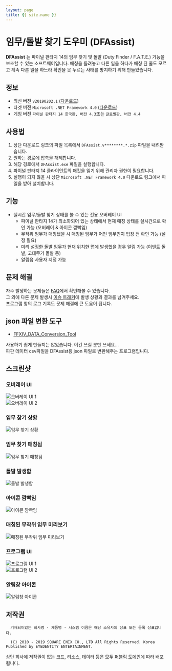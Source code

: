 ```yaml
---
layout: page
title: {{ site.name }}
---
```


# 임무/돌발 찾기 도우미 (DFAssist)

**DFAssist** 는 파이널 판타지 14의 임무 찾기 및 돌발 (Duty Finder / F.A.T.E.) 기능을 보조할 수 있는 소프트웨어입니다.
매칭을 돌려놓고 다른 일을 하다가 매칭 된 줄도 모르고 계속 다른 일을 하느라 확인을 못 누르는 사태를 방지하기 위해 만들었습니다.

## 정보

- 최신 버전 ```v20190202.1``` ([다운로드](https://github.com/jaehyuk-lee/DFAssist/releases/latest))
- 타겟 버전 ```Microsoft .NET Framework 4.0``` ([다운로드](https://www.microsoft.com/ko-kr/download/details.aspx?id=17851))
- 게임 버전 ```파이널 판타지 14 한국판, 버전 4.3```또는 ```글로벌판, 버전 4.4```

## 사용법

1. 상단 다운로드 링크의 파일 목록에서 ``DFAssist.v********.*.zip`` 파일을 내려받습니다.
2. 원하는 경로에 압축을 해제합니다.
3. 해당 경로에서 ``DFAssist.exe`` 파일을 실행합니다.
4. 파이널 판타지 14 클라이언트의 패킷을 읽기 위해 관리자 권한이 필요합니다.
5. 실행이 되지 않을 시 상단 ``Microsoft .NET Framework 4.0`` 다운로드 링크에서 파일을 받아 설치합니다.

## 기능

- 실시간 임무/돌발 찾기 상태를 볼 수 있는 전용 오버레이 UI
  - 파이널 판타지 14가 최소화되어 있는 상태에서 현재 매칭 상태를 실시간으로 확인 가능 (오버레이 & 아이콘 깜빡임)
  - 무작위 임무가 매칭됐을 시 매칭된 임무가 어떤 임무인지 입장 전 확인 가능 (설정 필요)
  - 미리 설정한 돌발 임무가 현재 위치한 맵에 발생했을 경우 알림 가능 (이벤트 돌발, 고대무기 돌발 등)
  - 알림음 사용자 지정 가능

## 문제 해결

자주 발생하는 문제들은 [FAQ](https://jaehyuk-lee.github.io/DFAssist/faq)에서 확인해볼 수 있습니다.  
그 외에 다른 문제 발생시 [이슈 트래커](https://github.com/jaehyuk-lee/DFAssist/issues)에 발생 상황과 결과를 남겨주세요.  
프로그램 창의 로그 기록도 문제 해결에 큰 도움이 됩니다.

## json 파일 변환 도구

- [FFXIV_DATA_Conversion_Tool](https://github.com/Jaehyuk-Lee/FFXIV_DATA_Conversion_Tool/releases)

사용하기 쉽게 만들지는 않았습니다. 이건 쓰실 분만 쓰세요...  
파판 데이터 csv파일을 DFAssist용 json 파일로 변환해주는 프로그램입니다.

## 스크린샷

### 오버레이 UI

![오버레이 UI 1](https://i.imgur.com/US7qpwX.png)  
![오버레이 UI 2](https://i.imgur.com/Dd8xCqh.png)

### 임무 찾기 상황

![임무 찾기 상황](https://i.imgur.com/VNWOUyh.png)

### 임무 찾기 매칭됨

![임무 찾기 매칭됨](https://i.imgur.com/GeU5i23.gif)

### 돌발 발생함

![돌발 발생함](https://i.imgur.com/d2c2nc1.gif)

### 아이콘 깜빡임

![아이콘 깜빡임](https://i.imgur.com/ndNAFZ8.gif)

### 매칭된 무작위 임무 미리보기

![매칭된 무작위 임무 미리보기](https://i.imgur.com/Up0iXSM.png)

### 프로그램 UI

![프로그램 UI 1](https://i.imgur.com/4pPVjxm.png)  
![프로그램 UI 2](https://i.imgur.com/D6opRwI.png)

### 알림창 아이콘

![알림창 아이콘](https://i.imgur.com/1zDkoDS.png)

## 저작권

```
  기재되어있는 회사명 · 제품명 · 시스템 이름은 해당 소유자의 상표 또는 등록 상표입니다.

  (C) 2010 - 2019 SQUARE ENIX CO., LTD All Rights Reserved. Korea Published by EYEDENTITY ENTERTAINMENT.
```

상단 회사에 저작권이 없는 코드, 리소스, 데이터 등은 모두
[퍼블릭 도메인](https://ko.wikipedia.org/wiki/%ED%8D%BC%EB%B8%94%EB%A6%AD_%EB%8F%84%EB%A9%94%EC%9D%B8)에 따라 배포됩니다.
